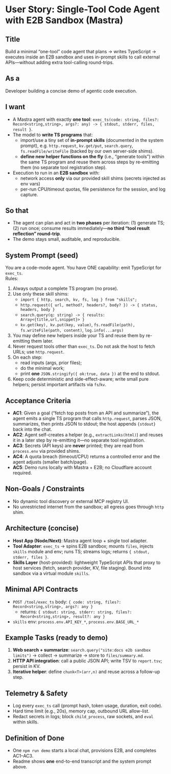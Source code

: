 # User Story: Single-Tool Code Agent with E2B Sandbox (Mastra)

## Title

Build a minimal “one-tool” code agent that plans → writes TypeScript → executes inside an E2B sandbox and uses in-prompt skills to call external APIs—without adding extra tool-calling round-trips.

## As a

Developer building a concise demo of agentic code execution.

## I want

- A Mastra agent with exactly **one tool**: `exec_ts(code: string, files?: Record<string,string>, args?: any) -> { stdout, stderr, files, result }`.
- The model to **write TS programs** that:
  - import/use a tiny set of **in-prompt skills** (documented in the system prompt), e.g. `http.request`, `kv.get/put`, `search.query`, `fs.readFile/writeFile` (backed by our own server-side shims).
  - **define new helper functions on the fly** (i.e., “generate tools”) within the same TS program and reuse them across steps by re-emitting them (no separate tool registration step).
- Execution to run in an **E2B sandbox** with:
  - network access **only** via our provided skill shims (secrets injected as env vars)
  - per-run CPU/timeout quotas, file persistence for the session, and log capture.

## So that

- The agent can plan and act in **two phases** per iteration: (1) generate TS; (2) run once; consume results immediately—**no third “tool result reflection” round-trip**.
- The demo stays small, auditable, and reproducible.

## System Prompt (seed)

You are a code-mode agent. You have ONE capability: emit TypeScript for `exec_ts`.  
Rules:

1. Always output a complete TS program (no prose).
2. Use only these skill shims:
   - `import { http, search, kv, fs, log } from "skills";`
   - `http.request({ url, method?, headers?, body? }) -> { status, headers, body }`
   - `search.query(q: string) -> { results: Array<{title,url,snippet}> }`
   - `kv.get(key), kv.put(key, value)`, `fs.readFile(path), fs.writeFile(path, content)`, `log.info(...args)`
3. You may define new helpers inside your TS and reuse them by re-emitting them later.
4. Never request tools other than `exec_ts`. Do not ask the host to fetch URLs; use `http.request`.
5. On each step:
   - read inputs (args, prior files);
   - do the minimal work;
   - print **one** `JSON.stringify({ ok:true, data })` at the end to stdout.
6. Keep code deterministic and side-effect-aware; write small pure helpers; persist important artifacts via `fs`/`kv`.

## Acceptance Criteria

- **AC1**: Given a goal (“fetch top posts from an API and summarize”), the agent emits a single TS program that calls `http.request`, parses JSON, summarizes, then prints JSON to stdout; the host appends `{stdout}` back into the chat.
- **AC2**: Agent self-creates a helper (e.g., `extractLinks(html)`) and reuses it in a later step by re-emitting it—no separate tool registration.
- **AC3**: Secrets (API keys) are **never** printed; they are read from `process.env` via provided shims.
- **AC4**: A quota breach (timeout/CPU) returns a controlled error and the agent adjusts (smaller batch/page).
- **AC5**: Demo runs locally with Mastra + E2B; no Cloudflare account required.

## Non-Goals / Constraints

- No dynamic tool discovery or external MCP registry UI.
- No unrestricted internet from the sandbox; all egress goes through `http` shim.

## Architecture (concise)

- **Host App (Node/Next)**: Mastra agent loop + single tool adapter.
- **Tool Adapter**: `exec_ts` → spins E2B sandbox; mounts `files`, injects `skills` module and env; runs TS; streams logs; returns `{ stdout, stderr, files }`.
- **Skills Layer** (host-provided): lightweight TypeScript APIs that proxy to host services (fetch, search provider, KV, file staging). Bound into sandbox via a virtual module `skills`.

## Minimal API Contracts

- `POST /tool/exec_ts` body: `{ code: string, files?: Record<string,string>, args?: any }`
  - returns: `{ stdout: string, stderr: string, files?: Record<string,string>, result?: any }`
- `skills` env: `process.env.API_KEY_*`, `process.env.BASE_URL_*`

## Example Tasks (ready to demo)

1. **Web search + summarize**: `search.query("site:docs e2b sandbox limits")` → collect → summarize → store to `files/summary.md`.
2. **HTTP API integration**: call a public JSON API; write TSV to `report.tsv`; persist in KV.
3. **Iterative helper**: define `chunk<T>(arr,n)` and reuse across a follow-up step.

## Telemetry & Safety

- Log every `exec_ts` call (prompt hash, token usage, duration, exit code).
- Hard time limit (e.g., 20s), memory cap, outbound URL allow-list.
- Redact secrets in logs; block `child_process`, raw sockets, and `eval` within skills.

## Definition of Done

- One `npm run demo` starts a local chat, provisions E2B, and completes AC1–AC3.
- Readme shows **one** end-to-end transcript and the system prompt above.
